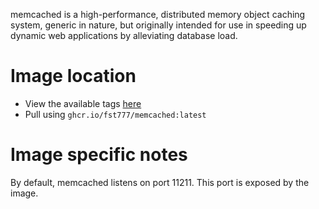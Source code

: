 memcached is a high-performance, distributed memory object caching system,
generic in nature, but originally intended for use in speeding up dynamic web
applications by alleviating database load.

# Image location
- View the available tags [here](https://github.com/FST777/FreeBSD-OCI-images/pkgs/container/memcached)
- Pull using `ghcr.io/fst777/memcached:latest`

# Image specific notes
By default, memcached listens on port 11211. This port is exposed by the image.
